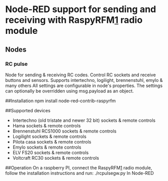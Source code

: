 # Node-RED support for sending and receiving with RaspyRFM[1] radio module
## Nodes
### RC pulse
Node for sending & receiving RC codes. Control RC sockets and receive buttons and sensors. Supports intertechno, logilight, brennenstuhl, emylo & many others
All settings are configurable in node's properties. The settings can optionally be overridden using msg.payload as an object.

##Installation
    npm install node-red-contrib-raspyrfm

##Supported devices
- Intertechno (old tristate and newer 32 bit) sockets & remote controls
- Hama sockets & remote controls
- Brennenstuhl RCS1000 sockets & remote controls
- Logilight sockets & remote controls
- Pilota casa sockets & remote controls
- Emylo sockets & remote controls
- ELV FS20 sockets & remote controls
- Voltcraft RC30 sockets & remote controls

##Operation
On a raspberry PI, connect the RaspyRFM[1] radio module, follow the installation instructions and run:
    ./rcpulsegw.py
In Node-RED 

[1]:http://www.seegel-systeme.de/2015/09/02/ein-funkmodul-fuer-den-raspberry-raspyrfm/